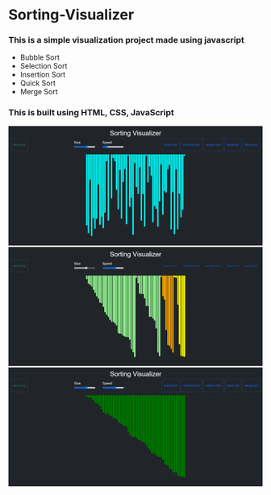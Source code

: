 # Sorting-Visualizer
### This is a simple visualization project made using javascript 
- Bubble Sort 
- Selection Sort
- Insertion Sort
- Quick Sort
- Merge Sort

### This is built using HTML, CSS, JavaScript <br/>

<img src="img1.png"> <br/>
<img src="img2.png"> <br/>
<img src="img3.png"> <br/>
